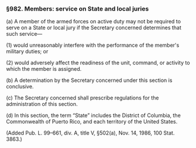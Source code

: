 ### §982. Members: service on State and local juries ###

(a) A member of the armed forces on active duty may not be required to serve on a State or local jury if the Secretary concerned determines that such service—

(1) would unreasonably interfere with the performance of the member's military duties; or

(2) would adversely affect the readiness of the unit, command, or activity to which the member is assigned.

(b) A determination by the Secretary concerned under this section is conclusive.

(c) The Secretary concerned shall prescribe regulations for the administration of this section.

(d) In this section, the term “State” includes the District of Columbia, the Commonwealth of Puerto Rico, and each territory of the United States.

(Added Pub. L. 99–661, div. A, title V, §502(a), Nov. 14, 1986, 100 Stat. 3863.)